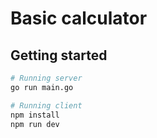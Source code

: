 # Basic calculator

## Getting started
```bash
# Running server
go run main.go

# Running client
npm install
npm run dev

```